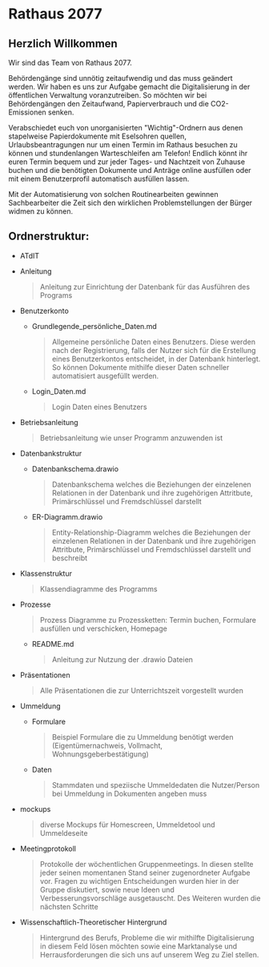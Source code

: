 <h1>Rathaus 2077</h1>

<h2>Herzlich Willkommen</h2>

Wir sind das Team von Rathaus 2077.

Behördengänge sind unnötig zeitaufwendig und das muss geändert werden. Wir haben es uns zur Aufgabe gemacht die Digitalisierung in der öffentlichen Verwaltung voranzutreiben. So möchten wir bei Behördengängen den Zeitaufwand, Papierverbrauch und die CO2-Emissionen senken.

Verabschiedet euch von unorganisierten "Wichtig"-Ordnern aus denen stapelweise Papierdokumente mit Eselsohren quellen, Urlaubsbeantragungen nur um einen Termin im Rathaus besuchen zu können und stundenlangen Warteschleifen am Telefon! Endlich könnt ihr euren Termin bequem und zur jeder Tages- und Nachtzeit von Zuhause buchen und die benötigten Dokumente und Anträge online ausfüllen oder mit einem Benutzerprofil automatisch ausfüllen lassen.

Mit der Automatisierung von solchen Routinearbeiten gewinnen Sachbearbeiter die Zeit sich den wirklichen Problemstellungen der Bürger widmen zu können.


<h2>Ordnerstruktur:</h2>

- ATdIT

- Anleitung
	> Anleitung zur Einrichtung der Datenbank für das Ausführen des Programs
  
- Benutzerkonto  
	- Grundlegende_persönliche_Daten.md
		> Allgemeine persönliche Daten eines Benutzers. Diese werden nach der Registrierung, falls der Nutzer sich für die Erstellung eines Benutzerkontos entscheidet, in der Datenbank hinterlegt. So können Dokumente mithilfe dieser Daten schneller automatisiert ausgefüllt werden.
 	- Login_Daten.md
  		> Login Daten eines Benutzers 

- Betriebsanleitung
	> Betriebsanleitung wie unser Programm anzuwenden ist
  
- Datenbankstruktur
	- Datenbankschema.drawio
		> Datenbankschema welches die Beziehungen der einzelenen Relationen in der Datenbank und ihre zugehörigen Attritbute, Primärschlüssel und Fremdschlüssel darstellt
	- ER-Diagramm.drawio
		> Entity-Relationship-Diagramm welches die Beziehungen der einzelenen Relationen in der Datenbank und ihre zugehörigen Attritbute, Primärschlüssel und Fremdschlüssel darstellt und beschreibt

- Klassenstruktur
	> Klassendiagramme des Programms

- Prozesse
	> Prozess Diagramme zu Prozessketten: Termin buchen, Formulare ausfüllen und verschicken, Homepage
	- README.md
		> Anleitung zur Nutzung der .drawio Dateien 

- Präsentationen
	> Alle Präsentationen die zur Unterrichtszeit vorgestellt wurden

- Ummeldung
	- Formulare
		> Beispiel Formulare die zu Ummeldung benötigt werden (Eigentümernachweis, Vollmacht, Wohnungsgeberbestätigung)
	- Daten 
		> Stammdaten und speziische Ummeldedaten die Nutzer/Person bei Ummeldung in Dokumenten angeben muss

- mockups
	> diverse Mockups für Homescreen, Ummeldetool und Ummeldeseite

- Meetingprotokoll
	> Protokolle der wöchentlichen Gruppenmeetings. In diesen stellte jeder seinen momentanen Stand seiner zugenordneter Aufgabe vor. Fragen zu wichtigen Entscheidungen wurden hier in der Gruppe diskutiert, sowie neue Ideen und Verbesserungsvorschläge ausgetauscht. Des Weiteren wurden die nächsten Schritte 
	
- Wissenschaftlich-Theoretischer Hintergrund
	> Hintergrund des Berufs, Probleme die wir mithilfte Digitalisierung in diesem Feld lösen möchten sowie eine Marktanalyse und Herrausforderungen die sich uns auf unserem Weg zu Ziel stellen.
			
